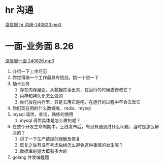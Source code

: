 # hr 沟通
[深信服 hr 沟通-240823.mp3](https://www.yuque.com/attachments/yuque/0/2024/mp3/22219483/1724396352674-8cea3574-2c23-448c-a1e0-c47a58951be9.mp3?_lake_card=%7B%22src%22%3A%22https%3A%2F%2Fwww.yuque.com%2Fattachments%2Fyuque%2F0%2F2024%2Fmp3%2F22219483%2F1724396352674-8cea3574-2c23-448c-a1e0-c47a58951be9.mp3%22%2C%22name%22%3A%22%E6%B7%B1%E4%BF%A1%E6%9C%8D%20hr%20%E6%B2%9F%E9%80%9A-240823.mp3%22%2C%22size%22%3A246456%2C%22ext%22%3A%22mp3%22%2C%22source%22%3A%22%22%2C%22status%22%3A%22done%22%2C%22download%22%3Atrue%2C%22taskId%22%3A%22u851fb204-d9e8-4a25-a984-3bd76586f19%22%2C%22taskType%22%3A%22upload%22%2C%22type%22%3A%22audio%2Fmpeg%22%2C%22__spacing%22%3A%22both%22%2C%22mode%22%3A%22title%22%2C%22id%22%3A%22ucc715712%22%2C%22margin%22%3A%7B%22top%22%3Atrue%2C%22bottom%22%3Atrue%7D%2C%22card%22%3A%22file%22%7D)
# 一面-业务面 8.26
[深信服一面 240826.mp3](https://www.yuque.com/attachments/yuque/0/2024/mp3/22219483/1724657906426-a14d57f7-13f7-4afa-86fb-f59c2e563191.mp3?_lake_card=%7B%22src%22%3A%22https%3A%2F%2Fwww.yuque.com%2Fattachments%2Fyuque%2F0%2F2024%2Fmp3%2F22219483%2F1724657906426-a14d57f7-13f7-4afa-86fb-f59c2e563191.mp3%22%2C%22name%22%3A%22%E6%B7%B1%E4%BF%A1%E6%9C%8D%E4%B8%80%E9%9D%A2%20240826.mp3%22%2C%22size%22%3A67457748%2C%22ext%22%3A%22mp3%22%2C%22source%22%3A%22%22%2C%22status%22%3A%22done%22%2C%22download%22%3Atrue%2C%22taskId%22%3A%22u8f1a15d2-a162-465d-a1d1-1e1ad7558a8%22%2C%22taskType%22%3A%22upload%22%2C%22type%22%3A%22audio%2Fmpeg%22%2C%22__spacing%22%3A%22both%22%2C%22mode%22%3A%22title%22%2C%22id%22%3A%22u454f18f6%22%2C%22margin%22%3A%7B%22top%22%3Atrue%2C%22bottom%22%3Atrue%7D%2C%22card%22%3A%22file%22%7D)

1. 介绍一下工作经历
2. 你觉得哪一个工作最具有挑战，挑一个说一下
3. 抽卡业务
   1. 存在内存里面，从数据库读出来，在运行的时候去修改它？
   2. 内存和持久化怎么做的
   3. 你们放在内存里，只是去用它是吧，在运行的过程中不会去改它
4. 你们现在用的什么数据库，redis、mysql
5. mysql 调优，查询，熟练的使用
   1. mysql 调优具体是怎么做的呢？
6. 在整个开发生命周期中，上线发布后，有没有遇到过什么问题，当时是怎么解决的？
   1. 讲了一下生产数据的误删及恢复
   2. 恢复之后有没有考虑后续怎么避免这种事情的发生呢？
   3. 数据库的量大概有多大的
7. golang 并发编程题
